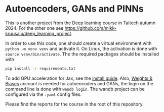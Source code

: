 # Autoencoders, GANs and PINNs

This is another project from the Deep learning course in Taltech autumn 2024. For the other one see <https://github.com/mikk-kruusalu/deep_learning_project>.

In order to use this code, one should create a virtual environment with `python -m venv venv` and activate it. On Linux, the activation is done with `source venv/bin/activate`. The the required packages should be installed with

```bash
pip install -r requirements.txt
```

To add GPU acceleration for Jax, see the [install guide](https://jax.readthedocs.io/en/latest/installation.html). Also, [Weights & Biases](wandb.ai) account is needed for autoencoders and GANs, the login on the command line is done with `wandb login`. The wandb project can be configured via the `.yaml` config files.

Please find the reports for the course in the root of this repository.
